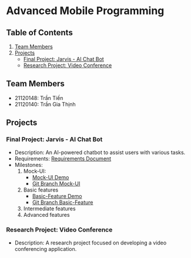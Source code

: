 # Advanced Mobile Programming
## Table of Contents
1. [Team Members](#team-members)
2. [Projects](#projects)
    - [Final Project: Jarvis - AI Chat Bot](#final-project-jarvis---ai-chat-bot)
    - [Research Project: Video Conference](#research-project-video-conference)

## Team Members
- 21120148: Trần Tiến
- 21120140: Trần Gia Thịnh

## Projects

### Final Project: Jarvis - AI Chat Bot
- Description: An AI-powered chatbot to assist users with various tasks.
- Requirements: [Requirements Document](https://docs.google.com/document/d/1ualtUcG6kswL7nUqNQbl1z9Dnos_DvmC/view)
- Milestones:
    1. Mock-UI: 
        - [Mock-UI Demo](https://youtu.be/asB_T--IEmA)
        - [Git Branch Mock-UI](https://github.com/tt-papoi/HCMUS-Advanced-mobile-programming/tree/mock-ui/Final%20Project/Source/frontend/jarvis)
    2. Basic features
        - [Basic-Feature Demo](https://youtu.be/vHdNp6E-8xI)
        - [Git Branch Basic-Feature](https://github.com/tt-papoi/HCMUS-Advanced-mobile-programming/tree/basic-feature)
    4. Intermediate features
    5. Advanced features

### Research Project: Video Conference
- Description: A research project focused on developing a video conferencing application.


